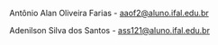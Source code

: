 Antônio Alan Oliveira Farias - aaof2@aluno.ifal.edu.br

Adenilson Silva dos Santos - ass121@aluno.ifal.edu.br
